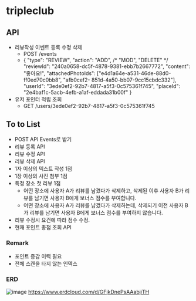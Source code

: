 ﻿# tripleclub

## API
* 리뷰작성 이벤트 등록 수정 삭제
  * POST /events
  * {
    "type": "REVIEW",
    "action": "ADD", /* "MOD", "DELETE" */
    "reviewId": "240a0658-dc5f-4878-9381-ebb7b2667772",
    "content": "좋아요!",
    "attachedPhotoIds": ["e4d1a64e-a531-46de-88d0-ff0ed70c0bb8", "afb0cef2-
    851d-4a50-bb07-9cc15cbdc332"],
    "userId": "3ede0ef2-92b7-4817-a5f3-0c575361f745",
    "placeId": "2e4baf1c-5acb-4efb-a1af-eddada31b00f"
    }
* 유저 포인터 적립 조회
  * GET /users/3ede0ef2-92b7-4817-a5f3-0c575361f745

## To to List
* POST API Events로 받기
* 리뷰 등록 API
* 리뷰 수정 API
* 리뷰 삭제 API
* 1자 이상의 텍스트 작성 1점
* 1장 이상의 사진 첨부 1점
* 특정 장소 첫 리뷰 1점
  * 어떤 장소에 사용자 A가 리뷰를 남겼다가 삭제하고, 삭제된 이후 사용자 B가 리뷰를 남기면 사용자 B에게 보너스 점수를 부여합니다.
  * 어떤 장소에 사용자 A가 리뷰를 남겼다가 삭제하는데, 삭제되기 이전 사용자 B가 리뷰를 남기면 사용자 B에게 보너스 점수를 부여하지 않습니다.
* 리뷰 수정시 요건에 따라 점수 수정.
* 현재 포인트 총점 조회 API

### Remark
* 포인트 증감 이력 필요
* 전체 스캔을 타지 않는 인덱스

### ERD
![image](https://user-images.githubusercontent.com/32088584/177117177-6f780f55-db87-45a9-b22c-f20a44d3be97.png)
https://www.erdcloud.com/d/GFjkDnePsAAabjiTH

